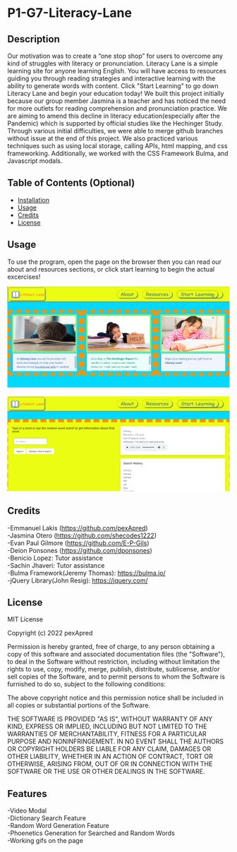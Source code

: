 # P1-G7-Literacy-Lane

## Description

Our motivation was to create a “one stop shop” for users to overcome any kind of struggles with literacy or pronunciation. Literacy Lane is a simple learning site for anyone learning English. You will have access to resources guiding you through reading strategies and interactive learning with the ability to generate words with content. Click "Start Learning" to go down Literacy Lane and begin your education today! We built this project initially because our group member Jasmina is a teacher and has noticed the need for more outlets for reading comprehension and pronunciation practice. We are aiming to amend this decline in literacy education(especially after the Pandemic) which is supported by official studies like the Hechinger Study. Through various initial difficulties, we were able to merge github branches without issue at the end of this project. We also practiced various techniques such as using local storage, calling APIs, html mapping, and css frameworking. Additionally, we worked with the CSS Framework Bulma, and Javascript modals. 

## Table of Contents (Optional)

- [Installation](#installation)
- [Usage](#usage)
- [Credits](#credits)
- [License](#license)

## Usage

To use the program, open the page on the browser then you can read our about and resources sections, or click start learning to begin the actual excercises!
 
 ![About Page Screenshot](./assets/images/aboutScreenshot.png)
   
   
![Start Learning Page Screenshot](./assets/images/startLearningScreenshot.png)


## Credits

-Emmanuel Lakis (https://github.com/pexApred)  
-Jasmina Otero (https://github.com/shecodes1222)  
-Evan Paul Gilmore (https://github.com/E-P-Gils)  
-Deion Ponsones (https://github.com/dponsones)  
-Benicio Lopez: Tutor assistance  
-Sachin Jhaveri: Tutor assistance  
-Bulma Framework(Jeremy Thomas): https://bulma.io/  
-jQuery Library(John Resig): https://jquery.com/  

## License

MIT License

Copyright (c) 2022 pexApred

Permission is hereby granted, free of charge, to any person obtaining a copy of this software and associated documentation files (the "Software"), to deal in the Software without restriction, including without limitation the rights to use, copy, modify, merge, publish, distribute, sublicense, and/or sell copies of the Software, and to permit persons to whom the Software is furnished to do so, subject to the following conditions:

The above copyright notice and this permission notice shall be included in all copies or substantial portions of the Software.

THE SOFTWARE IS PROVIDED "AS IS", WITHOUT WARRANTY OF ANY KIND, EXPRESS OR IMPLIED, INCLUDING BUT NOT LIMITED TO THE WARRANTIES OF MERCHANTABILITY, FITNESS FOR A PARTICULAR PURPOSE AND NONINFRINGEMENT. IN NO EVENT SHALL THE AUTHORS OR COPYRIGHT HOLDERS BE LIABLE FOR ANY CLAIM, DAMAGES OR OTHER LIABILITY, WHETHER IN AN ACTION OF CONTRACT, TORT OR OTHERWISE, ARISING FROM, OUT OF OR IN CONNECTION WITH THE SOFTWARE OR THE USE OR OTHER DEALINGS IN THE SOFTWARE.

## Features

-Video Modal  
-Dictionary Search Feature  
-Random Word Generation Feature  
-Phoenetics Generation for Searched and Random Words  
-Working gifs on the page  